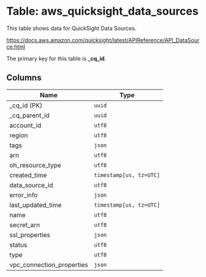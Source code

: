 # Table: aws_quicksight_data_sources

This table shows data for QuickSight Data Sources.

https://docs.aws.amazon.com/quicksight/latest/APIReference/API_DataSource.html

The primary key for this table is **_cq_id**.

## Columns

| Name          | Type          |
| ------------- | ------------- |
|_cq_id (PK)|`uuid`|
|_cq_parent_id|`uuid`|
|account_id|`utf8`|
|region|`utf8`|
|tags|`json`|
|arn|`utf8`|
|oh_resource_type|`utf8`|
|created_time|`timestamp[us, tz=UTC]`|
|data_source_id|`utf8`|
|error_info|`json`|
|last_updated_time|`timestamp[us, tz=UTC]`|
|name|`utf8`|
|secret_arn|`utf8`|
|ssl_properties|`json`|
|status|`utf8`|
|type|`utf8`|
|vpc_connection_properties|`json`|
